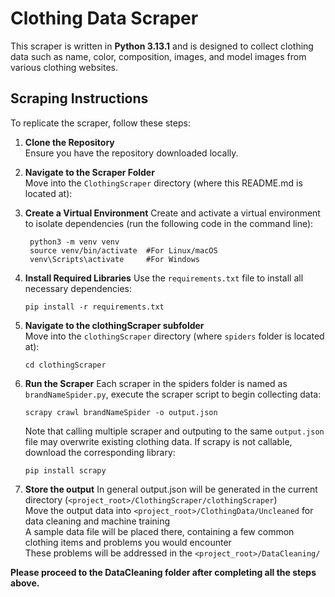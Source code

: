 # Clothing Data Scraper

This scraper is written in **Python 3.13.1** and is designed to collect clothing data such as name, color, composition, images, and model images from various clothing websites.

## Scraping Instructions

To replicate the scraper, follow these steps:

1. **Clone the Repository**  
   Ensure you have the repository downloaded locally.

2. **Navigate to the Scraper Folder**  
   Move into the `ClothingScraper` directory (where this README.md is located at):

3. **Create a Virtual Environment**
   Create and activate a virtual environment to isolate dependencies (run the following code in the command line):
   ```
    python3 -m venv venv
    source venv/bin/activate  #For Linux/macOS
    venv\Scripts\activate     #For Windows
   ```

4. **Install Required Libraries**
    Use the `requirements.txt` file to install all necessary dependencies:
    ```
    pip install -r requirements.txt
    ```

5. **Navigate to the clothingScraper subfolder**  
   Move into the `clothingScraper` directory (where `spiders` folder is located at):
    ```
    cd clothingScraper
    ```

6. **Run the Scraper**
    Each scraper in the spiders folder is named as `brandNameSpider.py`, execute the scraper script to begin collecting data:
    ```
    scrapy crawl brandNameSpider -o output.json
    ```
    Note that calling multiple scraper and outputing to the same `output.json` file may overwrite existing clothing data.
    If scrapy is not callable, download the corresponding library:
    ```
    pip install scrapy
    ```
7. **Store the output**
   In general output.json will be generated in the current directory (`<project_root>/ClothingScraper/clothingScraper`)  
   Move the output data into `<project_root>/ClothingData/Uncleaned` for data cleaning and machine training  
   A sample data file will be placed there, containing a few common clothing items and problems you would encounter  
   These problems will be addressed in the `<project_root>/DataCleaning/`

**Please proceed to the DataCleaning folder after completing all the steps above.**